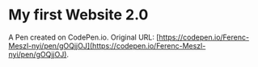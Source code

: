 # My first Website 2.0

A Pen created on CodePen.io. Original URL: [https://codepen.io/Ferenc-Meszl-nyi/pen/gOQjjOJ](https://codepen.io/Ferenc-Meszl-nyi/pen/gOQjjOJ).

